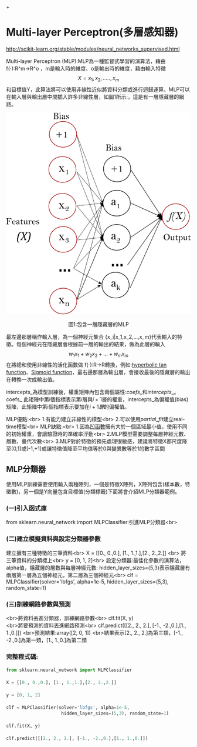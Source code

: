+<script>
 +MathJax.Hub.Queue(["Typeset",MathJax.Hub]);
 +</script>
# Multi-layer Perceptron(多層感知器)
http://scikit-learn.org/stable/modules/neural_networks_supervised.html

Multi-layer Perceptron (MLP):MLP為一種監督式學習的演算法，藉由 f(⋅):R^m→R^o ，m是輸入時的維度、o是輸出時的維度，藉由輸入特徵 $$X=x_1,x_2,.....,x_m$$ 和目標值Y，此算法將可以使用非線性近似將資料分類或進行迴歸運算。MLP可以在輸入層與輸出層中間插入許多非線性層，如圖1所示:，這是有一層隱藏層的網路。



![](images/multilayerperceptron_network.png)
<center>圖1:包含一層隱藏層的MLP</center>

最左邊那層稱作輸入層，為一個神經元集合 \{x_i|x_1,x_2,...,x_m\}代表輸入的特徵。每個神經元在隱藏層會根據前一層的輸出的結果，做為此層的輸入$$w_1x_1+w_2x_2+...+w_mx_m$$在將總和使用非線性的活化函數做 f(⋅):R→R轉換，例如:[hyperbolic tan function](https://en.wikipedia.org/wiki/Hyperbolic_function#/media/File:Sinh_cosh_tanh.svg)、[Sigmoid function](https://en.wikipedia.org/wiki/Sigmoid_function)，最右邊那層為輸出層，會接收最後的隱藏層的輸出在轉換一次成輸出值。

intercepts_為模型訓練後，權重矩陣內包含兩個屬性:$coefs\_$和$intercepts\_$。coefs\_ 此矩陣中第i個指標表示第$i$層與$i+1$層的權重，intercepts_為偏權值(bias)矩陣，此矩陣中第i個指標表示要加在$i+1層$的偏權值。

MLP優點:<br\>
    1.有能力建立非線性的模型<br\>
    2.可以使用$partial\_fit$建立real-time模型<br\>
MLP缺點:<br\>
1.因為[凹函數](https://zh.wikipedia.org/wiki/%E5%87%B9%E5%87%BD%E6%95%B0)擁有大於一個區域最小值，使用不同的初始權重，會讓驗證時的準確率浮動<br\>
2.MLP模型需要調整每層神經元數、層數、疊代次數<br\>
3.MLP對於特徵的預先處理很敏感，建議將特徵X都尺度降至[0,1]或[-1,+1]或讓特徵值降至平均值等於0與變異數等於1的數字區間

## MLP分類器
使用MLP訓練需要使用輸入兩種陣列，一個是特徵X陣列，X陣列包含(樣本數，特徵數)，另一個是Y向量包含目標值(分類標籤)下面將會介紹MLP分類器範例。

### (一)引入函式庫
from sklearn.neural_network import MLPClassifier:引進MLP分類器<br\>
### (二)建立模擬資料與設定分類器參數
建立擁有三種特徵的三筆資料<br\>
X = [[0., 0.,0.], [1., 1.,1.],[2., 2.,2.]] <br\>
將三筆資料的分類標上<br\>
y = [0, 1, 2]<br\>
設定分類器:最佳化參數的演算法，alpha值，隱藏層的層數與每層神經元數: hidden_layer_sizes=(5,3)表示隱藏層有兩層第一層為五個神經元，第二層為三個神經元<br\>
clf = MLPClassifier(solver='lbfgs', alpha=1e-5,
                     hidden_layer_sizes=(5,3), random_state=1)
### (三)訓練網路參數與預測
<br\>將資料丟進分類器，訓練網路參數<br\>
clf.fit(X, y)    
<br\>將要預測的資料丟進網路預測<br\>
clf.predict([[2., 2., 2.], [-1., -2.,0.],[1., 1.,0.]])
<br\>預測結果:array([2, 0, 1])
<br\>結果表示[2., 2., 2.]為第三類，[-1., -2.,0.]為第一類，[1., 1.,0.]為第二類


### 完整程式碼:

```python
from sklearn.neural_network import MLPClassifier

X = [[0., 0.,0.], [1., 1.,1.],[2., 2.,2.]]

y = [0, 1, 2]

clf = MLPClassifier(solver='lbfgs', alpha=1e-5,
                     hidden_layer_sizes=(5,3), random_state=1)

clf.fit(X, y)    

clf.predict([[2., 2., 2.], [-1., -2.,0.],[1., 1.,0.]])
```
